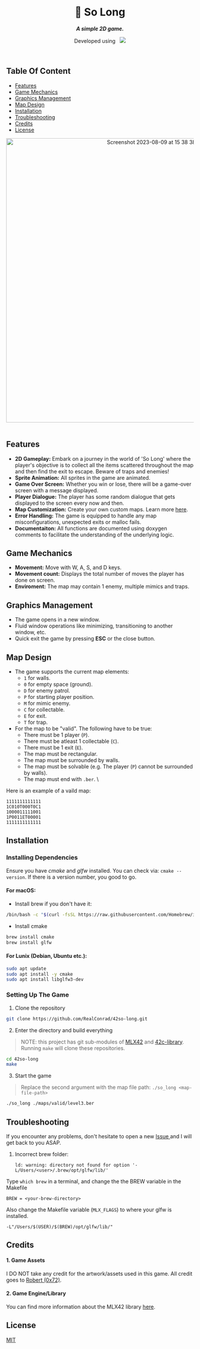 <div align="center">
  <h1>
    📗 So Long
  </h1>
  <p>
    <b><i>A simple 2D game.</i></b>
  </p>
  <p>
    Developed using&nbsp&nbsp
    <a href="https://skillicons.dev">
      <img src="https://skillicons.dev/icons?i=c,vscode,git" />
    </a>
  </p>
</div>

<br />

## Table Of Content
- [Features](#features)
- [Game Mechanics](#game-mechanics)
- [Graphics Management](#graphics-management)
- [Map Design](#map-design)
- [Installation](#installation)
- [Troubleshooting](#troubleshooting)
- [Credits](#credits)
- [License](#license)

<div align="center">
 <img width="764" alt="Screenshot 2023-08-09 at 15 38 38" src="https://github.com/RealConrad/42so-long/assets/79513076/7c14333d-69e2-4f16-ba79-45ef90ca502c">
</div>
<br />

## Features
- **2D Gameplay:** Embark on a journey in the world of 'So Long' where the player's objective is to collect all the items scattered throughout the map and then find the exit to escape. Beware of traps and enemies!
- **Sprite Animation:** All sprites in the game are animated.
- **Game Over Screen:** Whether you win or lose, there will be a game-over screen with a message displayed.
- **Player Dialogue:** The player has some random dialogue that gets displayed to the screen every now and then. 
- **Map Customization:** Create your own custom maps. Learn more [here](#map-design).
- **Error Handling:** The game is equipped to handle any map misconfigurations, unexpected exits or malloc fails. 
- **Documentaiton:** All functions are documented using doxygen comments to facilitate the understanding of the underlying logic.

## Game Mechanics
- **Movement:** Move with W, A, S, and D keys.
- **Movement count:** Displays the total number of moves the player has done on screen.
- **Enviroment:** The map may contain 1 enemy, multiple mimics and traps.

## Graphics Management
- The game opens in a new window.
- Fluid window operations like minimizing, transitioning to another window, etc.
- Quick exit the game by pressing **ESC** or the close button. 

## Map Design
- The game supports the current map elements:
  - `1` for walls.
  - `0` for empty space (ground).
  - `D` for enemy patrol.
  - `P` for starting player position.
  - `M` for mimic enemy.
  - `C` for collectable.
  - `E` for exit.
  - `T` for trap.
- For the map to be "valid". The following have to be true:
    - There must be 1 player (`P`).
    - There must be atleast 1 collectable (`C`).
    - There must be 1 exit (`E`).
    - The map must be rectangular.
    - The map must be surrounded by walls.
    - The map must be solvable (e.g. The player (`P`) cannot be surrounded by walls).
    - The map must end with `.ber`. \

Here is an example of a vaild map:
```
1111111111111
1C010T000T0C1
1000011111001
1P0011ET00001
1111111111111
```

## Installation
### Installing Dependencies
Ensure you have *cmake* and *glfw* installed. You can check via: `cmake --version`. If there is a version number, you good to go.
**<h4>For macOS:</h4>**
  - Install brew if you don't have it:  
```bash
/bin/bash -c "$(curl -fsSL https://raw.githubusercontent.com/Homebrew/install/HEAD/install.sh)"
```
  - Install cmake
 ```bash
brew install cmake
brew install glfw
```
**<h4>For Lunix (Debian, Ubuntu etc.):</h4>** 
```bash
sudo apt update
sudo apt install -y cmake
sudo apt install libglfw3-dev
```

### Setting Up The Game
1. Clone the repository
```bash
git clone https://github.com/RealConrad/42so-long.git
```
2. Enter the directory and build everything
> NOTE: this project has git sub-modules of [MLX42](https://github.com/codam-coding-college/MLX42.git) and [42c-library](https://github.com/RealConrad/42c-library.git). Running `make` will clone these repositories.
```bash
cd 42so-long
make
```
3. Start the game
> Replace the second argument with the map file path: `./so_long <map-file-path>`
```bash
./so_long ./maps/valid/level3.ber
```

## Troubleshooting
If you encounter any problems, don't hesitate to open a new <a href="https://github.com/RealConrad/42so-long/issues"> Issue </a> and I will get back to you ASAP.
1. Incorrect brew folder:
   ```
   ld: warning: directory not found for option '-L/Users/<user>/.brew/opt/glfw/lib/'
   ```
Type `which brew` in a terminal, and change the the BREW variable in the Makefile
  ```
  BREW = <your-brew-directory>
  ```
Also change the Makefile variable (`MLX_FLAGS`) to where your glfw is installed.
```
-L"/Users/$(USER)/$(BREW)/opt/glfw/lib/"
```

## Credits
<h4>1. Game Assets</h4>
I DO NOT take any credit for the artwork/assets used in this game. All credit goes to <a href="https://0x72.itch.io/dungeontileset-ii">Robert (0x72)</a>.

<h4>2. Game Engine/Library</h4>
You can find more information about the MLX42 library <a href="https://github.com/codam-coding-college/MLX42/tree/master">here</a>.

## License
[MIT](https://choosealicense.com/licenses/mit/)
